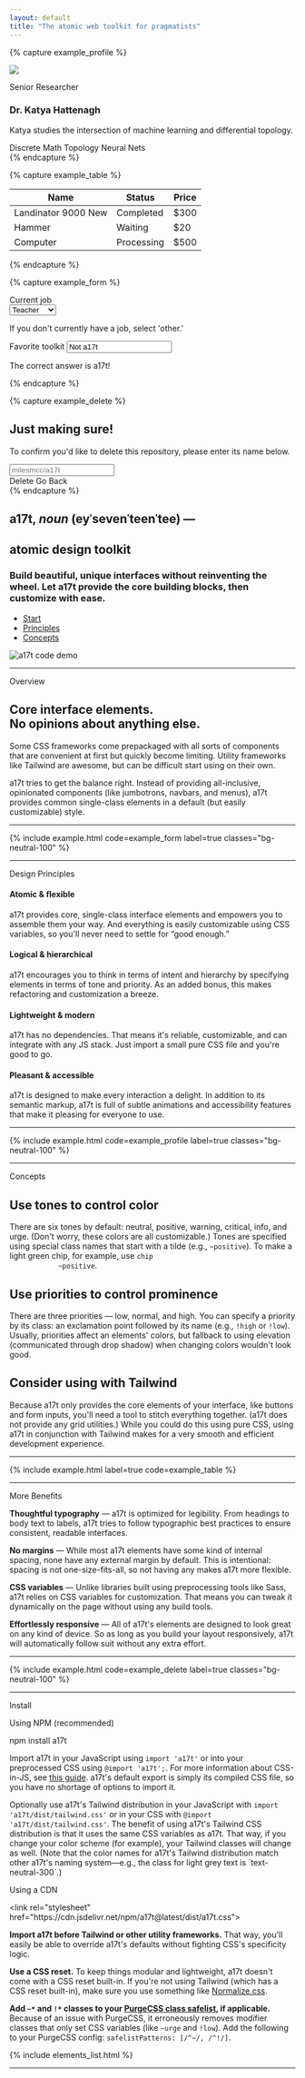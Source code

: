 ```yaml
---
layout: default
title: "The atomic web toolkit for pragmatists"
---
```


{% capture example_profile %}
<div class="card ~neutral !low md:flex max-w-lg">
  <div class="w-20 h-20 mx-auto mb-6 md:mr-6 flex-shrink-0">
    <img class="object-cover rounded-full" src="{{ '/assets/profile_image.png' | relative_url }}">
  </div>
  <div class="flex-grow text-center md:text-left">
    <p class="support">Senior Researcher</p>
    <h3 class="text-xl heading">Dr. Katya Hattenagh</h3>
    <p class="mt-2 mb-3">Katya studies the intersection of machine learning and differential topology.</p>
    <div>
      <span class="chip ~neutral mb-1">Discrete Math</span> <span class="chip ~neutral mb-1">Topology</span> <span
        class="chip ~neutral mb-1">Neural Nets</span>
    </div>
  </div>
</div>
{% endcapture %}

{% capture example_table %}
<table class="table">
  <thead>
    <tr>
      <th>Name</th>
      <th>Status</th>
      <th>Price</th>
    </tr>
  </thead>
  <tbody>
    <tr>
      <td>Landinator 9000 <span class="badge ~neutral">New</span></td>
      <td><span class="chip ~positive">Completed</span></td>
      <td>$300</td>
    </tr>
    <tr>
      <td>Hammer</td>
      <td><span class="chip ~urge">Waiting</span></td>
      <td>$20</td>
    </tr>
    <tr>
      <td>Computer</td>
      <td><span class="chip ~info">Processing</span></td>
      <td>$500</td>
    </tr>
  </tbody>
</table>
{% endcapture %}

{% capture example_form %}
<form class="card ~neutral !low">
  <div class="mb-4">
    <label class="label" for="toolkit">Current job</label>
    <div class="select ~neutral !low my-1 max-w-xs">
      <select>
        <option>Teacher</option>
        <option>Engineer</option>
        <option>Firefighter</option>
        <option>Other</option>
      </select>
    </div>
    <p class="support">If you don't currently have a job, select 'other.'</p>
  </div>
  <div>
    <label class="label" for="toolkit">Favorite toolkit</label>
    <input id="toolkit" type="text" class="input ~critical !normal my-1 max-w-xs block" placeholder="At least 8 characters..."
      value="Not a17t">
    <p class="support ~critical">The correct answer is a17t!</p>
  </div>
</form>
{% endcapture %}

{% capture example_delete %}
<div class="card ~neutral !low p-0 max-w-sm">
  <div class="p-4">
    <h2 class="mb-1 text-lg heading">Just making sure!</h2>
    <p class="mb-3 text-base support">To confirm you'd like to delete this repository, please enter its name below.</p>
    <input class="input" type="text" placeholder="milesmcc/a17t">
  </div>
  <section class="section ~critical p-4">
    <span class="button ~critical !high">Delete</span>
    <span class="button ~neutral bg-transparent">Go Back</span>
  </section>
</div>
{% endcapture %}

<div class="items-center justify-between mb-24 md:flex md:mt-24">
  <section class="mt-6 mb-12 mr-6 md:w-6/12">
    <h2 class="text-lg heading md:text-3xl">
      a17t, <i>noun</i> <span class="text-neutral-400">(ey&#712;seven&#712;teen&#712;tee) &mdash;</span><br>
    </h2>
    <h1 class="mb-4 text-4xl heading md:text-5xl text-urge-600">
      atomic design toolkit
    </h1>
    <h3 class="mb-6 text-lg subheading md:text-xl font-primary">Build beautiful, unique interfaces
    without reinventing the wheel. Let a17t provide
      the core building blocks, then customize with ease.</h3>
    <div>
      <ul class="text-lg">
        <li class="portal ~urge active"><a href="#install">Start</a></li>
        <li class="portal"><a href="#design">Principles</a></li>
        <li class="portal"><a href="#concepts">Concepts</a></li>
      </ul>
    </div>
  </section>
  <section class="md:w-5/12">
    <img src="{{'/assets/main_code_demo.png'|relative_url}}" class="rounded" alt="a17t code demo">
  </section>
</div>

<hr class="h-12 sep">

<section class="md:flex">
  <div class="lg:w-9/12">
    <article class="md:flex">
      <aside class="self-start hidden w-3/12 mb-4 md:block mh-auto md:sticky md:pr-12 md:text-right" style="top: 2rem;">
        <p class="text-2xl heading text-urge-600">Overview</p>
      </aside>
      <div class="md:w-9/12 content">
        <h2>Core interface elements. <br> No opinions about anything else.</h2>
        <p>Some CSS frameworks come prepackaged with all sorts of components that are convenient
          at first but quickly become limiting. Utility frameworks like Tailwind are awesome, but
          can be difficult start using on their own.</p>
        <p>a17t tries to get the balance right. Instead of providing all-inclusive, opinionated components (like
          jumbotrons, navbars, and menus), a17t provides common single-class elements in a default (but easily
          customizable) style.
        </p>
      </div>
    </article>
    <hr class="h-16 sep">
    <article class="justify-end md:flex">
      <div class="md:w-9/12 md:max-w-full">
        {% include example.html code=example_form label=true classes="bg-neutral-100" %}
      </div>
    </article>
    <hr class="h-16 sep">
    <article class="md:flex" id="design">
      <aside class="self-start mb-4 md:w-3/12 mh-auto md:sticky md:pr-12 md:text-right" style="top: 2rem;">
        <p class="mb-8 text-3xl heading text-urge-600 md:text-2xl">Design Principles</p>
      </aside>
      <div class="md:w-9/12">
        <section class="grid-cols-2 gap-8 md:grid">
          <div class="mb-6">
            <span class="shield ~info float-right ml-1 mb-1">
              <span class="icon">
                <i class="fas fa-atom fa-lg"></i>
              </span>
            </span>
            <h4 class="mb-1 text-xl heading">Atomic &amp; flexible</h4>
            <p>a17t provides core, single-class interface elements and empowers you to assemble them your way. And
              everything is easily customizable using CSS variables, so you'll never need to settle for &ldquo;good
              enough.&rdquo;
            </p>
          </div>
          <div class="mb-6">
            <span class="float-right shield ~positive ml-1 mb-1">
              <span class="icon">
                <i class="fas fa-brain fa-lg"></i>
              </span>
            </span>
            <h4 class="mb-1 text-xl heading">Logical &amp; hierarchical</h4>
            <p>a17t encourages you to think in terms of intent and hierarchy by specifying elements in terms of tone
              and priority. As an added bonus, this makes refactoring and customization a breeze.</p>
          </div>
          <div class="mb-6">
            <span class="float-right shield ~critical ml-1 mb-1">
              <span class="icon">
                <i class="fas fa-feather fa-lg"></i>
              </span>
            </span>
            <h4 class="mb-1 text-xl heading">Lightweight &amp; modern</h4>
            <p>a17t has no dependencies. That means it's reliable, customizable,
              and can integrate with any JS stack. Just import a small pure CSS file and you're good to go.</p>
          </div>
          <div class="mb-6">
            <span class="float-right shield ~urge ml-1 mb-1">
              <span class="icon">
                <i class="fas fa-smile-beam fa-lg"></i>
              </span>
            </span>
            <h4 class="mb-1 text-xl heading">Pleasant &amp; accessible</h4>
            <p>a17t is designed to make every interaction a delight. In addition to its semantic markup, a17t is full
              of subtle animations and accessibility features that make it pleasing for everyone to use.</p>
          </div>
        </section>
      </div>
    </article>
    <hr class="h-16 sep">
    <article class="justify-end md:flex">
      <div class="md:w-9/12 md:max-w-full">
        {% include example.html code=example_profile label=true classes="bg-neutral-100" %}
      </div>
    </article>
    <hr class="h-16 sep">
    <article class="md:flex" id="concepts">
      <aside class="self-start mb-4 md:w-3/12 mh-auto md:sticky md:pr-12 md:text-right" style="top: 2rem;">
        <p class="mb-8 text-3xl heading text-urge-600 md:text-2xl">Concepts</p>
      </aside>
      <div class="md:w-9/12 content">
        <h2>Use tones to control color</h2>
        <p>There are six tones by default: neutral, positive, warning, critical, info, and urge. (Don't worry, these
          colors are all customizable.) Tones are specified using special class names that start with a tilde 
          (e.g., <code class="code">~positive</code>). To make a light green chip, for example, use <code class="code">chip
            ~positive</code>.</p>
        <h2>Use priorities to control prominence</h2>
        <p>There are three priorities &mdash; low, normal, and high. You can specify a
          priority by its class: an exclamation point followed by its name (e.g., <code class="code">!high</code> or
          <code class="code">!low</code>). Usually, priorities affect an elements' colors, but fallback to using elevation
          (communicated through drop shadow) when changing colors wouldn't look good.</p>
        <h2>Consider using with Tailwind</h2>
        <p>Because a17t only provides the core elements of your interface, like buttons and form inputs, you'll need a
          tool to stitch everything together. (a17t does not provide any grid utilities.) While you could do this using
          pure CSS, using a17t in conjunction with Tailwind makes for a very smooth and efficient development
          experience.</p>
      </div>
    </article>
    <hr class="h-16 sep">
    <article class="justify-end md:flex">
      <div class="md:w-9/12 md:max-w-full">
        {% include example.html label=true code=example_table %}
      </div>
    </article>
    <hr class="h-16 sep">
    <article class="md:flex">
      <aside class="self-start mb-4 md:w-3/12 mh-auto md:sticky md:pr-12 md:text-right" style="top: 2rem;">
        <p class="mb-8 text-3xl heading text-urge-600 md:text-2xl">More Benefits</p>
      </aside>
      <div class="md:w-9/12 content">
        <p><strong>Thoughtful typography</strong> &mdash; a17t is optimized for legibility. From headings to body text
          to labels, a17t tries to follow typographic best practices to ensure consistent, readable interfaces.</p>
        <p><strong>No margins</strong> &mdash; While most a17t elements have some kind of internal spacing, none have
          any external margin by default. This is intentional: spacing is not one-size-fits-all, so not having any makes
          a17t more flexible.</p>
        <p><strong>CSS variables</strong> &mdash; Unlike libraries built using preprocessing tools like Sass, a17t
          relies on CSS variables for customization. That means you can tweak it dynamically on the page without using
          any build tools.</p>
        <p><strong>Effortlessly responsive</strong> &mdash; All of a17t's elements are designed to look great on any
          kind of device. So as long as you build your layout responsively, a17t will automatically follow suit without
          any extra effort.</p>
      </div>
    </article>
    <hr class="h-16 sep">
    <article class="justify-end md:flex">
      <div class="md:w-9/12 md:max-w-full">
        {% include example.html code=example_delete label=true classes="bg-neutral-100" %}
      </div>
    </article>
    <hr class="h-16 sep">
    <article class="pb-12 md:flex" id="install">
      <aside class="self-start mb-4 md:w-3/12 mh-auto md:sticky md:pr-12 md:text-right" style="top: 2rem;">
        <p class="mb-8 text-3xl heading text-urge-600 md:text-2xl">Install</p>
      </aside>
      <div class="md:w-9/12">
        <p class="mb-2 label">Using NPM (recommended)</p>
        <div class="card ~neutral !high font-mono mb-4">
          npm install a17t
        </div>
        <p class="mb-2 content">Import a17t in your JavaScript using <code class="code">import 'a17t'</code> or into your preprocessed CSS using <code class="code">@import 'a17t';</code>. For more information about
          CSS-in-JS, see <a href="https://css-tricks.com/the-many-ways-to-include-css-in-javascript-applications/">
          this guide</a>. a17t's default export is simply its compiled CSS file, so you have no shortage of options
          to import it.</p>
        <p class="mb-6">Optionally use a17t's Tailwind distribution in your JavaScript with <code class="code">import 'a17t/dist/tailwind.css'</code> or in your CSS with <code class="code">@import 'a17t/dist/tailwind.css'</code>. The benefit of using a17t's Tailwind CSS distribution is that it uses the same CSS variables as a17t. That way, if you change your color scheme (for example), your Tailwind classes will change as well. (Note that the color names for a17t's Tailwind distribution match other a17t's naming system&mdash;e.g., the class for light grey text is `text-neutral-300`.)</p>
        <p class="mb-2 label">Using a CDN</p>
        <div class="card ~neutral !high font-mono mb-4 text-sm">
          &lt;link rel="stylesheet" href="https://cdn.jsdelivr.net/npm/a17t@latest/dist/a17t.css"&gt;
        </div>
        <aside class="aside ~urge content">
          <p>
            <strong>Import a17t before Tailwind or other utility frameworks.</strong>
            That way, you'll easily be able to override a17t's defaults without fighting CSS's specificity logic.</p>
          <p>
            <strong>Use a CSS reset.</strong>
            To keep things modular and lightweight, a17t doesn't come with a CSS reset built-in. If you're not using
            Tailwind (which has a CSS reset built-in), make sure you use something like <a href="https://necolas.github.io/normalize.css/">Normalize.css</a>.
          </p>
          <p>
            <strong>Add <code class="code">~*</code> and <code class="code">!*</code> classes to your <a href="https://purgecss.com/safelisting.html">PurgeCSS class safelist</a>,
            if applicable.</strong> Because of an issue with PurgeCSS, it erroneously removes modifier classes that only set CSS variables (like <code class="code">~urge</code>
            and <code class="code">!low</code>). Add the following to your PurgeCSS config: <code class="code">safelistPatterns: [/^~/, /^!/]</code>.
          </p>
        </aside>
      </div>
    </article>
  </div>
  <div class="hidden pl-20 opacity-75 md:w-3/12 lg:block">
    {% include elements_list.html %}
  </div>
</section>

<hr class="sep">
